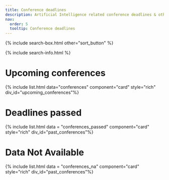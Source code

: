 ```yaml
---
title: Conference deadlines
description: Artificial Intelligence related conference deadlines & other important information
nav:
  order: 5
  tooltip: Conference deadlines
---
```


{% include search-box.html other="sort_button" %}

{% include search-info.html %}

# Upcoming conferences
{% include list.html data="conferences" component="card" style="rich" div_id="upcoming_conferences"%}

# Deadlines passed
{% include list.html data = "conferences_passed" component="card" style="rich" div_id="past_conferences"%}

# Data Not Available
{% include list.html data = "conferences_na" component="card" style="rich" div_id="past_conferences"%}

